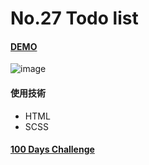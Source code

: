 # No.27 Todo list

#### [DEMO](https://kaochihyu.github.io/100-days-css-challenge/no.27/index.html)
![image](https://i.imgur.com/8reXtS0.jpg)

#### 使用技術
* HTML
* SCSS

#### [100 Days Challenge](https://100dayscss.com/)


